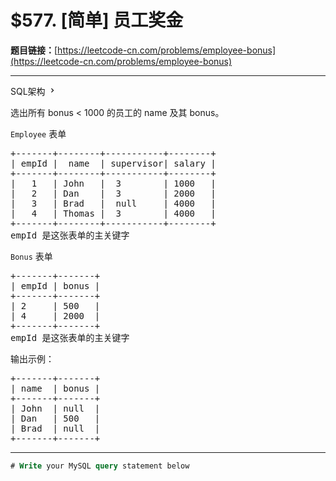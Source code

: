 # $577. [简单] 员工奖金

**题目链接：**[https://leetcode-cn.com/problems/employee-bonus](https://leetcode-cn.com/problems/employee-bonus)

---

<div class="content__1Y2H">
 <div class="sql-schema-wrapper__1jqS">
  <a class="sql-schema-link__1VAC">SQL架构
   <svg viewbox="0 0 24 24" width="1em" height="1em" class="css-1lc17o4-icon">
    <path fill-rule="evenodd" d="M10 6L8.59 7.41 13.17 12l-4.58 4.59L10 18l6-6z"></path>
   </svg></a>
 </div>
 <div class="notranslate">
  <p>选出所有 bonus &lt; 1000 的员工的 name 及其 bonus。</p> 
  <p><code>Employee</code> 表单</p> 
  <pre class="language-text">+-------+--------+-----------+--------+
| empId |  name  | supervisor| salary |
+-------+--------+-----------+--------+
|   1   | John   |  3        | 1000   |
|   2   | Dan    |  3        | 2000   |
|   3   | Brad   |  null     | 4000   |
|   4   | Thomas |  3        | 4000   |
+-------+--------+-----------+--------+
empId 是这张表单的主关键字
</pre> 
  <p><code>Bonus</code> 表单</p> 
  <pre class="language-text">+-------+-------+
| empId | bonus |
+-------+-------+
| 2     | 500   |
| 4     | 2000  |
+-------+-------+
empId 是这张表单的主关键字
</pre> 
  <p>输出示例：</p> 
  <pre class="language-text">+-------+-------+
| name  | bonus |
+-------+-------+
| John  | null  |
| Dan   | 500   |
| Brad  | null  |
+-------+-------+
</pre> 
 </div>
</div>

---

```sql
# Write your MySQL query statement below
```